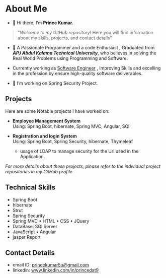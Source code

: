 # About Me
- 👋 Hi there, I’m **Prince Kumar**.
> "_Welcome to my GitHub repository!_ Here you will find information about my skills, projects, and contact details"
 
- 👀 A Passionate Programmer  and a code Enthusiast  , Graduated from ***APJ Abdul Kalama Technical University***, who believes in solving the Real World Problems using Programming and Software.
- Currently working as <ins>Software Engineer</ins> , Improving Skills and excelling  in the profession by ensure high-quality software deliverables.



- 🌱 I’m working on Spring Security Project.

## Projects
Here are some Notable projects I have worked on:

- **Employee Management System**\
    Using: Spring Boot, hibernate, Spring MVC, Angular, SQl

- **Registration and login System**\
Using: Spring Boot, Spring Security, hibernate, Thymeleaf
  -	usage of LDAP to manage security for the Url used in the Application.

*For more details about these projects, please refer to the individual project repositories in my GitHub profile.*

## Technical Skills
- Spring Boot
- hibernate
- Strut
- Spring Security
- Spring MVC
• HTML • CSS • JQuery 
- DataBase: SQl Server
- JavaScript • Angular
- jasper Report

## Contact Details
 - email ID: princekumar5u@gmail.com
 - linkedin: www.linkedin.com/in/princedat9

<!---
Princedart9/Princedart9 is a ✨ special ✨ repository because its `README.md` (this file) appears on your GitHub profile.
You can click the Preview link to take a look at your changes.
--->
